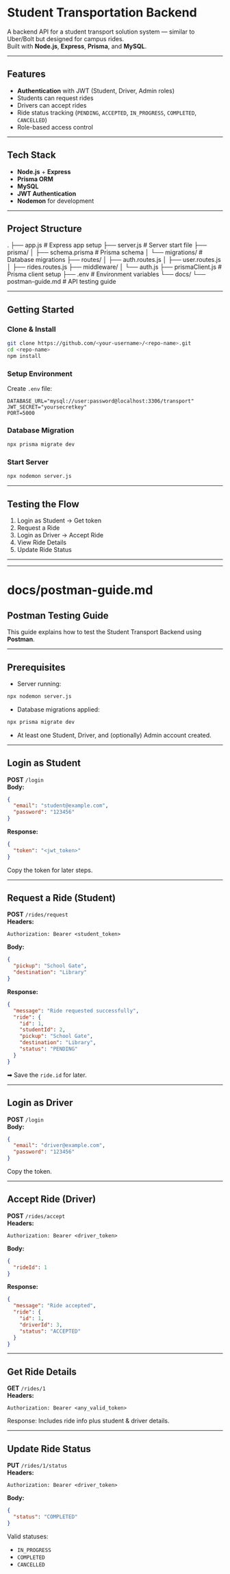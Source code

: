 # Student Transportation Backend

A backend API for a student transport solution system — similar to Uber/Bolt but designed for campus rides.  
Built with **Node.js**, **Express**, **Prisma**, and **MySQL**.

---

## Features
- **Authentication** with JWT (Student, Driver, Admin roles)
- Students can request rides
- Drivers can accept rides
- Ride status tracking (`PENDING`, `ACCEPTED`, `IN_PROGRESS`, `COMPLETED`, `CANCELLED`)
- Role-based access control

---

## Tech Stack
- **Node.js** + **Express**
- **Prisma ORM**
- **MySQL**
- **JWT Authentication**
- **Nodemon** for development

---

## Project Structure
.
├── app.js # Express app setup
├── server.js # Server start file
├── prisma/
│   ├── schema.prisma # Prisma schema
│   └── migrations/ # Database migrations
├── routes/
│   ├── auth.routes.js
│   ├── user.routes.js
│   ├── rides.routes.js
├── middleware/
│   └── auth.js
├── prismaClient.js # Prisma client setup
├── .env # Environment variables
└── docs/
    └── postman-guide.md # API testing guide

---

## Getting Started

### Clone & Install
```bash
git clone https://github.com/<your-username>/<repo-name>.git
cd <repo-name>
npm install
```

### Setup Environment
Create `.env` file:

```env
DATABASE_URL="mysql://user:password@localhost:3306/transport"
JWT_SECRET="yoursecretkey"
PORT=5000
```

### Database Migration
```bash
npx prisma migrate dev
```

### Start Server
```bash
npx nodemon server.js
```

---

## Testing the Flow
1. Login as Student → Get token  
2. Request a Ride  
3. Login as Driver → Accept Ride  
4. View Ride Details  
5. Update Ride Status  

---

---

# **docs/postman-guide.md**

## Postman Testing Guide

This guide explains how to test the Student Transport Backend using **Postman**.

---

## Prerequisites
- Server running:
```bash
npx nodemon server.js
```
- Database migrations applied:
```bash
npx prisma migrate dev
```
- At least one Student, Driver, and (optionally) Admin account created.

---

## Login as Student
**POST** `/login`  
**Body:**
```json
{
  "email": "student@example.com",
  "password": "123456"
}
```
**Response:**
```json
{
  "token": "<jwt_token>"
}
```
Copy the token for later steps.

---

## Request a Ride (Student)
**POST** `/rides/request`  
**Headers:**
```
Authorization: Bearer <student_token>
```
**Body:**
```json
{
  "pickup": "School Gate",
  "destination": "Library"
}
```
**Response:**
```json
{
  "message": "Ride requested successfully",
  "ride": {
    "id": 1,
    "studentId": 2,
    "pickup": "School Gate",
    "destination": "Library",
    "status": "PENDING"
  }
}
```
➡ Save the `ride.id` for later.

---

## Login as Driver
**POST** `/login`  
**Body:**
```json
{
  "email": "driver@example.com",
  "password": "123456"
}
```
Copy the token.

---

## Accept Ride (Driver)
**POST** `/rides/accept`  
**Headers:**
```
Authorization: Bearer <driver_token>
```
**Body:**
```json
{
  "rideId": 1
}
```
**Response:**
```json
{
  "message": "Ride accepted",
  "ride": {
    "id": 1,
    "driverId": 3,
    "status": "ACCEPTED"
  }
}
```

---

## Get Ride Details
**GET** `/rides/1`  
**Headers:**
```
Authorization: Bearer <any_valid_token>
```
Response: Includes ride info plus student & driver details.

---

## Update Ride Status
**PUT** `/rides/1/status`  
**Headers:**
```
Authorization: Bearer <driver_token>
```
**Body:**
```json
{
  "status": "COMPLETED"
}
```
Valid statuses:
- `IN_PROGRESS`
- `COMPLETED`
- `CANCELLED`
